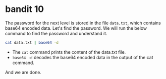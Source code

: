 # bandit 10
The password for the next level is stored in the file `data.txt`, which contains base64 encoded data. Let's find the password.
We will run the below command to find the password and understand it.

```bash
cat data.txt | base64 -d
```
* The `cat` command prints the content of the data.txt file.
* `base64 -d` decodes the base64 encoded data in the output of the cat command.

And we are done.